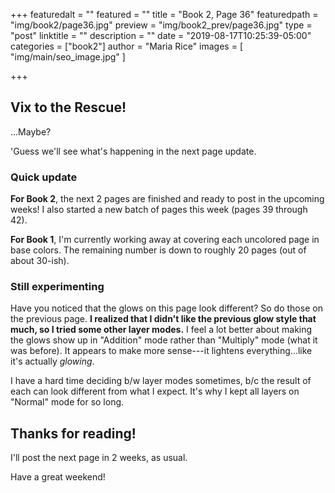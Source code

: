 +++
featuredalt = ""
featured = ""
title = "Book 2, Page 36"
featuredpath = "img/book2/page36.jpg"
preview = "img/book2_prev/page36.jpg"
type = "post"
linktitle = ""
description = ""
date = "2019-08-17T10:25:39-05:00"
categories = ["book2"]
author = "Maria Rice"
images = [ "img/main/seo_image.jpg" ]

+++

## Vix to the Rescue!

...Maybe?

'Guess we'll see what's happening in the next page update. 

### Quick update

**For Book 2**, the next 2 pages are finished and ready to post in the upcoming weeks!
I also started a new batch of pages this week (pages 39 through 42).

**For Book 1**, I'm currently working away at covering each uncolored page in base colors. 
The remaining number is down to roughly 20 pages (out of about 30-ish).

### Still experimenting

Have you noticed that the glows on this page look different? 
So do those on the previous page. 
**I realized that I didn't like the previous glow style that much, so I tried some other layer modes.** 
I feel a lot better about making the glows show up in "Addition" mode rather than "Multiply" mode (what it was before). 
It appears to make more sense---it lightens everything...like it's actually _glowing_. 

I have a hard time deciding b/w layer modes sometimes, b/c the result of each can look different from what I expect. 
It's why I kept all layers on "Normal" mode for so long. 

## Thanks for reading!

I'll post the next page in 2 weeks, as usual.

Have a great weekend!


